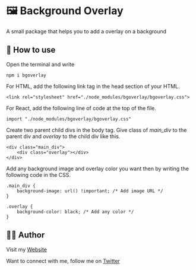 # 🖼 Background Overlay

A small package that helps you to add a overlay on a background

## 🚀 How to use

Open the terminal and write

`npm i bgoverlay`

For HTML, add the following link tag in the head section of your HTML.

`<link rel="stylesheet" href="./node_modules/bgoverlay/bgoverlay.css">`

For React, add the following line of code at the top of the file.

`import "./node_modules/bgoverlay/bgoverlay.css"`

Create two parent child divs in the body tag. Give class of *main_div* to the parent div and *overlay* to the child div like this.

```
<div class="main_div">
    <div class="overlay"></div>
</div>
```

Add any background image and overlay color you want then by writing the following code in the CSS.

```
.main_div {
	background-image: url() !important; /* Add image URL */
}

.overlay {
	background-color: black; /* Add any color */
}
```

## 🙋‍♂️ Author

Visit my [Website](https://msaaddev)

Want to connect with me, follow me on [Twitter](https://twitter.com/msaaddev)
